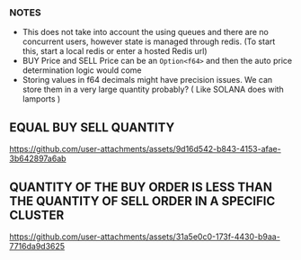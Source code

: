 ### NOTES
- This does not take into account the using queues and there are no concurrent users, however state is managed through redis. (To start this, start a local redis or enter a hosted Redis url)
- BUY Price and SELL Price can be an `Option<f64>` and then the auto price determination logic would come
- Storing values in f64 decimals might have precision issues. We can store them in a very large quantity probably? ( Like SOLANA does with lamports )   

## EQUAL BUY SELL QUANTITY

https://github.com/user-attachments/assets/9d16d542-b843-4153-afae-3b642897a6ab

## QUANTITY OF THE BUY ORDER IS LESS THAN THE QUANTITY OF SELL ORDER IN A SPECIFIC CLUSTER

https://github.com/user-attachments/assets/31a5e0c0-173f-4430-b9aa-7716da9d3625

